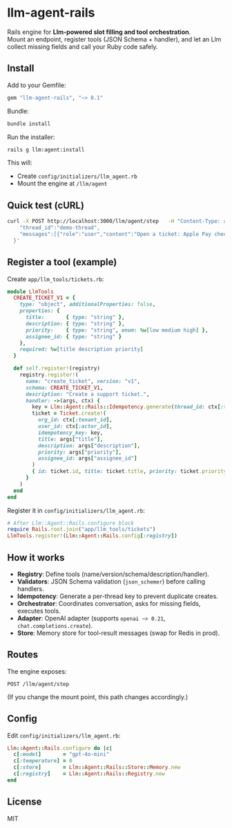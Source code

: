 # llm-agent-rails

Rails engine for **Llm-powered slot filling and tool orchestration**.  
Mount an endpoint, register tools (JSON Schema + handler), and let an Llm collect missing fields and call your Ruby code safely.

## Install

Add to your Gemfile:
```ruby
gem "llm-agent-rails", "~> 0.1"
```

Bundle:
```bash
bundle install
```

Run the installer:
```bash
rails g llm:agent:install
```
This will:
- Create `config/initializers/llm_agent.rb`
- Mount the engine at `/llm/agent`

## Quick test (cURL)

```bash
curl -X POST http://localhost:3000/llm/agent/step   -H "Content-Type: application/json"   -d '{
    "thread_id":"demo-thread",
    "messages":[{"role":"user","content":"Open a ticket: Apple Pay checkout keeps failing on mobile."}]
  }'
```

## Register a tool (example)

Create `app/llm_tools/tickets.rb`:
```ruby
module LlmTools
  CREATE_TICKET_V1 = {
    type: "object", additionalProperties: false,
    properties: {
      title:       { type: "string" },
      description: { type: "string" },
      priority:    { type: "string", enum: %w[low medium high] },
      assignee_id: { type: "string" }
    },
    required: %w[title description priority]
  }

  def self.register!(registry)
    registry.register!(
      name: "create_ticket", version: "v1",
      schema: CREATE_TICKET_V1,
      description: "Create a support ticket.",
      handler: ->(args, ctx) {
        key = Llm::Agent::Rails::Idempotency.generate(thread_id: ctx[:thread_id])
        ticket = Ticket.create!(
          org_id: ctx[:tenant_id],
          user_id: ctx[:actor_id],
          idempotency_key: key,
          title: args["title"],
          description: args["description"],
          priority: args["priority"],
          assignee_id: args["assignee_id"]
        )
        { id: ticket.id, title: ticket.title, priority: ticket.priority, key: key }
      }
    )
  end
end
```

Register it in `config/initializers/llm_agent.rb`:
```ruby
# After Llm::Agent::Rails.configure block
require Rails.root.join("app/llm_tools/tickets")
LlmTools.register!(Llm::Agent::Rails.config[:registry])
```

## How it works

- **Registry**: Define tools (name/version/schema/description/handler).
- **Validators**: JSON Schema validation (`json_schemer`) before calling handlers.
- **Idempotency**: Generate a per-thread key to prevent duplicate creates.
- **Orchestrator**: Coordinates conversation, asks for missing fields, executes tools.
- **Adapter**: OpenAI adapter (supports `openai ~> 0.21`, `chat.completions.create`).
- **Store**: Memory store for tool-result messages (swap for Redis in prod).

## Routes

The engine exposes:
```
POST /llm/agent/step
```
(If you change the mount point, this path changes accordingly.)

## Config

Edit `config/initializers/llm_agent.rb`:
```ruby
Llm::Agent::Rails.configure do |c|
  c[:model]       = "gpt-4o-mini"
  c[:temperature] = 0
  c[:store]       = Llm::Agent::Rails::Store::Memory.new
  c[:registry]    = Llm::Agent::Rails::Registry.new
end
```

## License
MIT
